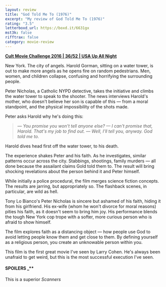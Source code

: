 ```yaml
---
layout: review
title: "God Told Me To (1976)"
excerpt: "My review of God Told Me To (1976)"
rating: "3.5"
letterboxd_url: https://boxd.it/6631gx
mst3k: false
rifftrax: false
category: movie-review
---
```


<b><a href="https://boxd.it/q7ygw/detail" rel="nofollow">Cult Movie Challenge 2016 | 36/52 | USA Up All Night</a></b>

New York. The city of angels. Harold Gorman, sitting on a water tower, is out to make more angels as he opens fire on random pedestrians. Men, women, and children collapse, confusing and horrifying the surrounding people.

Peter Nicholas, a Catholic NYPD detective, takes the initiative and climbs the water tower to speak to the shooter. The news interviews Harold's mother, who doesn't believe her son is capable of this — from a moral standpoint, and the physical impossibility of the shots made.

Peter asks Harold why he's doing this:

<blockquote><i>— You promise you won't tell anyone else?
— I can't promise that, Harold. That's my job to find out.
— Well, I'll tell you, anyway. God told me to.</i></blockquote>Harold dives head first off the water tower, to his death.

The experience shakes Peter and his faith. As he investigates, similar patterns occur across the city. Stabbings, shootings, family murders — all done because the assailant claims Gold told them to. The result will bring shocking revelations about the person behind it and Peter himself.

While initially a police procedural, the film merges science fiction concepts. The results are jarring, but appropriately so. The flashback scenes, in particular, are wild as hell.

Tony Lo Bianco's Peter Nicholas is sincere but ashamed of his faith, hiding it from his girlfriend. His ex-wife (whom he won't divorce for moral reasons) pities his faith, as it doesn't seem to bring him joy. His performance blends the tough New York cop trope with a softer, more curious person who is afraid to show himself.

The film explores faith as a distancing object — how people use God to avoid letting people know them and get close to them. By defining yourself as a religious person, you create an unknowable person within you.

This film is the first great movie I've seen by Larry Cohen. He's always been unafraid to get weird, but this is the most successful execution I've seen.

#### SPOILERS \_\*\*</b>

This is a superior <i>Scanners</i>
